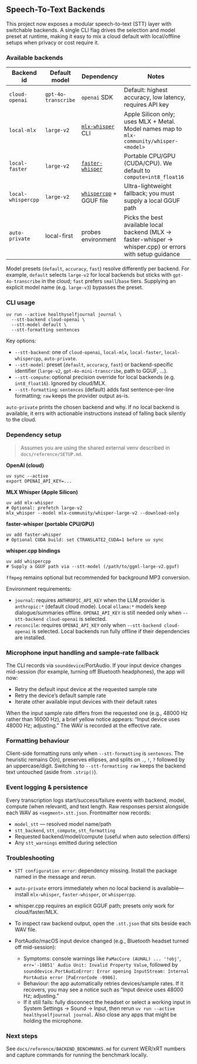 ## Speech-To-Text Backends

This project now exposes a modular speech-to-text (STT) layer with switchable backends. A single CLI flag drives the selection and model preset at runtime, making it easy to mix a cloud default with local/offline setups when privacy or cost require it.

### Available backends

| Backend id | Default model | Dependency | Notes |
| --- | --- | --- | --- |
| `cloud-openai` | `gpt-4o-transcribe` | `openai` SDK | Default: highest accuracy, low latency, requires API key |
| `local-mlx` | `large-v2` | [`mlx-whisper`](https://github.com/apple/mlx-examples/tree/main/whisper) CLI | Apple Silicon only; uses MLX + Metal. Model names map to `mlx-community/whisper-<model>` |
| `local-faster` | `large-v2` | [`faster-whisper`](https://github.com/guillaumekln/faster-whisper) | Portable CPU/GPU (CUDA/CPU). We default to `compute=int8_float16` |
| `local-whispercpp` | `large-v2` | [`whispercpp`](https://github.com/aarnphm/whispercpp.py) + GGUF file | Ultra-lightweight fallback; you must supply a local GGUF path |
| `auto-private` | local-first | probes environment | Picks the best available local backend (MLX → faster-whisper → whisper.cpp) or errors with setup guidance |

Model presets (`default`, `accuracy`, `fast`) resolve differently per backend. For example, `default` selects `large-v2` for local backends but sticks with `gpt-4o-transcribe` in the cloud; `fast` prefers `small`/`base` tiers. Supplying an explicit model name (e.g. `large-v3`) bypasses the preset.

### CLI usage

```
uv run --active healthyselfjournal journal \
  --stt-backend cloud-openai \
  --stt-model default \
  --stt-formatting sentences
```

Key options:

- `--stt-backend`: one of `cloud-openai`, `local-mlx`, `local-faster`, `local-whispercpp`, `auto-private`.
- `--stt-model`: preset (`default`, `accuracy`, `fast`) or backend-specific identifier (`large-v2`, `gpt-4o-mini-transcribe`, path to GGUF, ...).
- `--stt-compute`: optional precision override for local backends (e.g. `int8_float16`). Ignored by cloud/MLX.
- `--stt-formatting`: `sentences` (default) adds fast sentence-per-line formatting; `raw` keeps the provider output as-is.

`auto-private` prints the chosen backend and why. If no local backend is available, it errs with actionable instructions instead of falling back silently to the cloud.

### Dependency setup

> Assumes you are using the shared external venv described in `docs/reference/SETUP.md`.

**OpenAI (cloud)**
```
uv sync --active
export OPENAI_API_KEY=...
```

**MLX Whisper (Apple Silicon)**
```
uv add mlx-whisper
# Optional: prefetch large-v2
mlx_whisper --model mlx-community/whisper-large-v2 --download-only
```

**faster-whisper (portable CPU/GPU)**
```
uv add faster-whisper
# Optional CUDA build: set CTRANSLATE2_CUDA=1 before uv sync
```

**whisper.cpp bindings**
```
uv add whispercpp
# Supply a GGUF path via --stt-model (/path/to/ggml-large-v2.gguf)
```

`ffmpeg` remains optional but recommended for background MP3 conversion.

Environment requirements:

- `journal`: requires `ANTHROPIC_API_KEY` when the LLM provider is `anthropic:*` (default cloud mode). Local `ollama:*` models keep dialogue/summaries offline. `OPENAI_API_KEY` is still needed only when `--stt-backend cloud-openai` is selected.
- `reconcile`: requires `OPENAI_API_KEY` only when `--stt-backend cloud-openai` is selected. Local backends run fully offline if their dependencies are installed.

### Microphone input handling and sample‑rate fallback

The CLI records via `sounddevice`/PortAudio. If your input device changes mid-session (for example, turning off Bluetooth headphones), the app will now:

- Retry the default input device at the requested sample rate
- Retry the device’s default sample rate
- Iterate other available input devices with their default rates

When the input sample rate differs from the requested one (e.g., 48000 Hz rather than 16000 Hz), a brief yellow notice appears: “Input device uses 48000 Hz; adjusting.” The WAV is recorded at the effective rate.

### Formatting behaviour

Client-side formatting runs only when `--stt-formatting` is `sentences`. The heuristic remains O(n), preserves ellipses, and splits on `.`, `!`, `?` followed by an uppercase/digit. Switching to `--stt-formatting raw` keeps the backend text untouched (aside from `.strip()`).

### Event logging & persistence

Every transcription logs start/success/failure events with backend, model, compute (when relevant), and text length. Raw responses persist alongside each WAV as `<segment>.stt.json`. Frontmatter now records:

- `model_stt` — resolved model name/path
- `stt_backend`, `stt_compute`, `stt_formatting`
- Requested backend/model/compute (useful when auto selection differs)
- Any `stt_warnings` emitted during selection

### Troubleshooting

- `STT configuration error`: dependency missing. Install the package named in the message and rerun.
- `auto-private` errors immediately when no local backend is available—install `mlx-whisper`, `faster-whisper`, or `whispercpp`.
- whisper.cpp requires an explicit GGUF path; presets only work for cloud/faster/MLX.
- To inspect raw backend output, open the `.stt.json` that sits beside each WAV file.

- PortAudio/macOS input device changed (e.g., Bluetooth headset turned off mid-session):
  - Symptoms: console warnings like `PaMacCore (AUHAL) ... '!obj'`, `err='-10851' Audio Unit: Invalid Property Value`, followed by `sounddevice.PortAudioError: Error opening InputStream: Internal PortAudio error [PaErrorCode -9986]`.
  - Behaviour: the app automatically retries devices/sample rates. If it recovers, you may see a notice such as “Input device uses 48000 Hz; adjusting.”
  - If it still fails: fully disconnect the headset or select a working input in System Settings → Sound → Input, then rerun `uv run --active healthyselfjournal journal`. Also close any apps that might be holding the microphone.

### Next steps

See `docs/reference/BACKEND_BENCHMARKS.md` for current WER/xRT numbers and capture commands for running the benchmark locally.
